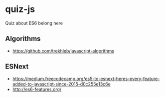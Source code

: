# quiz-js
Quiz about ES6 belong here

## Algorithms
- https://github.com/trekhleb/javascript-algorithms

## ESNext
- https://medium.freecodecamp.org/es5-to-esnext-heres-every-feature-added-to-javascript-since-2015-d0c255e13c6e
- http://es6-features.org/
